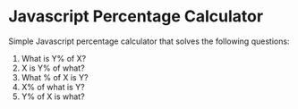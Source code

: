 # Javascript Percentage Calculator

Simple Javascript percentage calculator that solves the following questions:

1. What is Y% of X?
2. X is Y% of what?
3. What % of X is Y?
4. X% of what is Y?
5. Y% of X is what?
